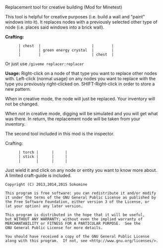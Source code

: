Replacement tool for creative building (Mod for Minetest)

This tool is helpful for creative purposes (i.e. build a wall and "paint" windows into it).
It replaces nodes with a previously selected other type of node (i.e. places said windows
into a brick wall).

**Crafting:**
```
      | chest  |                       |        |
      |        | green energy crystal  |        |
      |        |                       | chest  |
```
Or just use `/giveme replacer:replacer`

**Usage:** Right-click on a node of that type you want to replace other nodes with.
       Left-click (normal usage) on any nodes you want to replace with the type you previously right-clicked on.
       SHIFT-Right-click in order to store a new pattern.

When in creative mode, the node will just be replaced. Your inventory will not be changed.

When *not* in creative mode, digging will be simulated and you will get what was there. In return, the replacement node
will be taken from your inventory.


The second tool included in this mod is the inspector.

Crafting:
```
      | torch |      |     |
      | stick |      |     |
      |       |      |     |
```
Just wield it and click on any node or entity you want to know more about. A limited craft-guide is included.



    Copyright (C) 2013,2014,2015 Sokomine

    This program is free software: you can redistribute it and/or modify
    it under the terms of the GNU General Public License as published by
    the Free Software Foundation, either version 3 of the License, or
    (at your option) any later version.

    This program is distributed in the hope that it will be useful,
    but WITHOUT ANY WARRANTY; without even the implied warranty of
    MERCHANTABILITY or FITNESS FOR A PARTICULAR PURPOSE.  See the
    GNU General Public License for more details.

    You should have received a copy of the GNU General Public License
    along with this program.  If not, see <http://www.gnu.org/licenses/>.

